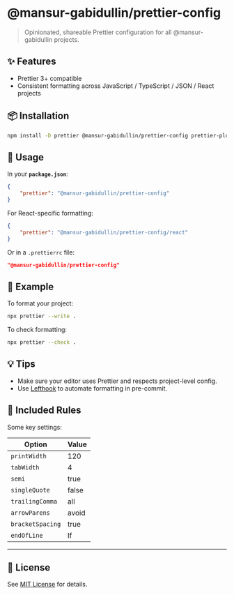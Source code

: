 # @mansur-gabidullin/prettier-config

> Opinionated, shareable Prettier configuration for all @mansur-gabidullin projects.

## ✨ Features

- Prettier 3+ compatible
- Consistent formatting across JavaScript / TypeScript / JSON / React projects

## 📦 Installation

```bash
npm install -D prettier @mansur-gabidullin/prettier-config prettier-plugin-packagejson
```

## 🔧 Usage

In your **`package.json`**:

```json
{
    "prettier": "@mansur-gabidullin/prettier-config"
}
```

For React-specific formatting:

```json
{
    "prettier": "@mansur-gabidullin/prettier-config/react"
}
```

Or in a `.prettierrc` file:

```json
"@mansur-gabidullin/prettier-config"
```

## 🧪 Example

To format your project:

```bash
npx prettier --write .
```

To check formatting:

```bash
npx prettier --check .
```

## 💡 Tips

- Make sure your editor uses Prettier and respects project-level config.
- Use [Lefthook](https://github.com/evilmartians/lefthook) to automate formatting in pre-commit.

## 📁 Included Rules

Some key settings:

| Option           | Value |
| ---------------- | ----- |
| `printWidth`     | 120   |
| `tabWidth`       | 4     |
| `semi`           | true  |
| `singleQuote`    | false |
| `trailingComma`  | all   |
| `arrowParens`    | avoid |
| `bracketSpacing` | true  |
| `endOfLine`      | lf    |

---

## 📝 License

See [MIT License](https://opensource.org/licenses/MIT) for details.
